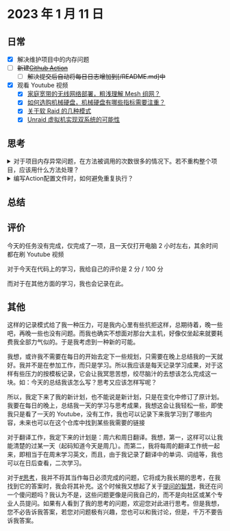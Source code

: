 # 2023 年 1 月 11 日

## 日常

- [x] 解决维护项目中的内存问题
- [ ] <del>新建[Github Action](https://github.com/features/actions)</del>
  - [ ] <del>解决提交后自动将每日日志增加到[/README.md]中</del>
- [x] 观看 Youtube 视频
  - [x] [家庭宽带的无线网络部署，粗浅理解 Mesh 组网？](https://www.youtube.com/watch?v=brwcg9Rh8Qs)
  - [x] [如何选购机械硬盘，机械硬盘有哪些指标需要注重？](https://www.youtube.com/watch?v=jSCKwKRn6-0)
  - [x] [关于软 Raid 的几种模式](https://www.youtube.com/watch?v=EZMgsyasAwU)
  - [x] [Unraid 虚拟机实现双系统的可能性](https://www.youtube.com/watch?v=BheMApkEODw)

## 思考

<details>
<summary>对于项目内存异常问题，在方法被调用的次数很多的情况下。若不重构整个项目，应该用什么方法处理？</summary>

</details>

<details>
<summary>编写Action配置文件时，如何避免重复执行？</summary>

</details>

## 总结

## 评价

今天的任务没有完成，仅完成了一项，且一天仅打开电脑 2 小时左右，其余时间都在刷 Youtube 视频

对于今天在代码上的学习，我给自己的评价是 2 分 / 100 分

而对于在其他方面的学习，我也会记录在此。

## 其他

这样的记录模式给了我一种压力，可是我内心里有些抗拒这样，总期待着，晚一些吧，再晚一些也没有问题。而我也确实不想面对那台大主机，好像仅坐起来就要耗费我全部力气似的。于是我考虑到一种新的可能。

我想，或许我不需要在每日的开始去定下一些规划，只需要在晚上总结我的一天就好。我并不是在参加工作，而只是学习。所以我应该是每天记录学习成果，对于这样有些压力的按模板记录，它会让我冥思苦想，绞尽脑汁的去想该怎么完成这一块。如：今天的总结我该怎么写？思考又应该怎样写呢？

所以，我定下来了我的新计划，也不能说是新计划，只是在变化中修订了原计划。我要在每日的晚上，总结我一天的学习与思考成果，我想这会让我轻松一些，即使我只是看了一天的 Youtube，没有工作，我也可以记录下来我学习到了哪些内容，未来也可以在这个仓库中找到某些我需要的链接

对于翻译工作，我定下来的计划是：周六和周日翻译。我想，第一，这样可以让我能清楚的过某一天（起码知道今天是周几）。而第二，我将每周的翻译工作统一起来，即相当于在周末学习英文，而且，由于我记录了翻译中的单词、词组等，我也可以在日后查看，二次学习。

对于[#思考](#思考)，我并不将其当作每日必须完成的问题，它将成为我长期的思考，在我找到它的答案时，我会将其补充。这个时候我又想起了关于[提问的智慧](https://github.com/ryanhanwu/How-To-Ask-Questions-The-Smart-Way)，我还在问一个傻问题吗？我认为不是，这些问题更像是问我自己的，而不是向社区或某个专业人员提问。如果有人看到了我的思考的问题，欢迎您对此进行思考。但是我想，您不必告诉我答案，若您对问题极有兴趣，您也可以和我讨论，但是，千万不要告诉我答案。
